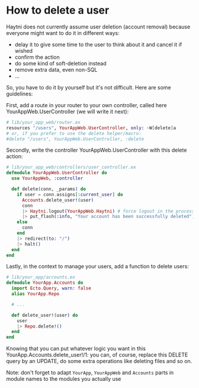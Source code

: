 # How to delete a user

Haytni does not currently assume user deletion (account removal) because everyone might want to do it in different ways:

* delay it to give some time to the user to think about it and cancel it if wished
* confirm the action
* do some kind of soft-deletion instead
* remove extra data, even non-SQL
* ...

So, you have to do it by yourself but it's not difficult. Here are some guidelines:

First, add a route in your router to your own controller, called here YourAppWeb.UserController (we will write it next):

```elixir
# lib/your_app_web/router.ex
resources "/users", YourAppWeb.UserController, only: ~W[delete]a
# or, if you prefer to use the delete helper/macro:
#delete "/users", YourAppWeb.UserController, :delete
```

Secondly, write the controller YourAppWeb.UserController with this delete action:

```elixir
# lib/your_app_web/controllers/user_controller.ex
defmodule YourAppWeb.UserController do
  use YourAppWeb, :controller

  def delete(conn, _params) do
    if user = conn.assigns[:current_user] do
      Accounts.delete_user!(user)
      conn
      |> Haytni.logout(YourAppWeb.Haytni) # force logout in the process
      |> put_flash(:info, "Your account has been successfully deleted")
    else
      conn
    end
    |> redirect(to: "/")
    |> halt()
  end
end
```

Lastly, in the context to manage your users, add a function to delete users:

```elixir
# lib/your_app/accounts.ex
defmodule YourApp.Accounts do
  import Ecto.Query, warn: false
  alias YourApp.Repo

  # ...

  def delete_user!(user) do
    user
    |> Repo.delete!()
  end
end
```

Knowing that you can put whatever logic you want in this YourApp.Accounts.delete_user!/1: you can, of course, replace this DELETE query by an UPDATE, do some extra operations like deleting files and so on.

Note: don't forget to adapt `YourApp`, `YourAppWeb` and `Accounts` parts in module names to the modules you actually use
